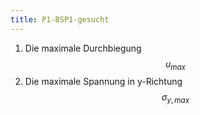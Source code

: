 ```yaml
---
title: P1-BSP1-gesucht
---
```


1. Die maximale Durchbiegung $$u_{max}$$
2. Die maximale Spannung in y-Richtung $$\sigma_{y,max}$$
